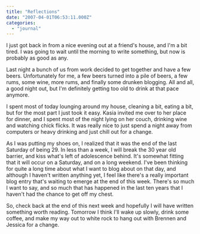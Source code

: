 ```yaml
---
title: "Reflections"
date: "2007-04-01T06:53:11.000Z"
categories: 
  - "journal"
---
```


I just got back in from a nice evening out at a friend's house, and I'm a bit tired. I was going to wait until the morning to write something, but now is probably as good as any.

Last night a bunch of us from work decided to get together and have a few beers. Unfortunately for me, a few beers turned into a pile of beers, a few rums, some wine, more rums, and finally some drunken blogging. All and all, a good night out, but I'm definitely getting too old to drink at that pace anymore.

I spent most of today lounging around my house, cleaning a bit, eating a bit, but for the most part I just took it easy. Kasia invited me over to her place for dinner, and I spent most of the night lying on her couch, drinking wine and watching chick flicks. It was really nice to just spend a night away from computers or heavy drinking and just chill out for a change.

As I was putting my shoes on, I realized that it was the end of the last Saturday of being 29. In less than a week, I will break the 30 year old barrier, and kiss what's left of adolescence behind. It's somewhat fitting that it will occur on a Saturday, and on a long weekend. I've been thinking for quite a long time about what I want to blog about on that day, and although I haven't written anything yet, I feel like there's a really important blog entry that's waiting to emerge at the end of this week. There's so much I want to say, and so much that has happened in the last ten years that I haven't had the chance to get off my chest.

So, check back at the end of this next week and hopefully I will have written something worth reading. Tomorrow I think I'll wake up slowly, drink some coffee, and make my way out to white rock to hang out with Brennen and Jessica for a change.
